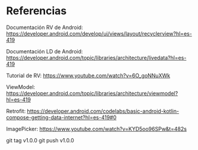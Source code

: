 # Referencias

Documentación RV de Android: https://developer.android.com/develop/ui/views/layout/recyclerview?hl=es-419

Documentación LD de Android: https://developer.android.com/topic/libraries/architecture/livedata?hl=es-419

Tutorial de RV: https://www.youtube.com/watch?v=6O_goNNuXWk

ViewModel: https://developer.android.com/topic/libraries/architecture/viewmodel?hl=es-419

Retrofit: https://developer.android.com/codelabs/basic-android-kotlin-compose-getting-data-internet?hl=es-419#0

ImagePicker: https://www.youtube.com/watch?v=KYD5oo96SPw&t=482s

git tag v1.0.0
git push v1.0.0 